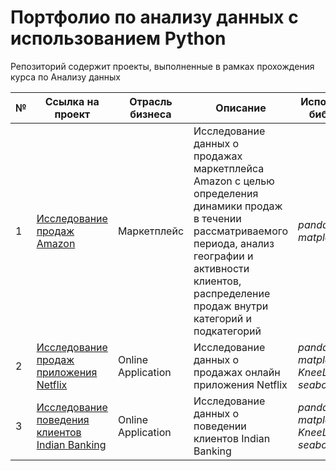 # Портфолио по анализу данных с использованием Python
Репозиторий содержит проекты, выполненные в рамках прохождения курса по Анализу данных

№ | Ссылка на проект | Отрасль бизнеса | Описание | Используемые библиотеки | Презентация проекта 
---|---|---|---|---|---
1 | [Исследование продаж Amazon](https://github.com/SkriptsovMikhail/Python_portfolio/tree/0bfa9a56bd5214597583bad32714d40df6700141/Amazon_research)| Маркетплейс| Исследование данных о продажах маркетплейса Amazon с целью определения динамики продаж в течении рассматриваемого периода, анализ географии и активности клиентов, распределение продаж внутри категорий и подкатегорий| *pandas, matplotlib.pyplot*  | [Исследование продаж Amazon](https://drive.google.com/file/d/1ZZWOy0bFktCFTQRM78X6qgDDF4H3raSx/view?usp=sharing)
2| [Исследование продаж приложения Netflix](https://github.com/SkriptsovMikhail/Python_portfolio/tree/1e6e36290e01ed8edd037ae5cd481266d854bb5b/Netflix_research)| Online Application| Исследование данных о продажах онлайн приложения Netflix| *pandas, matplotlib.pyplot, KneeLocator, seaborn*  | [Исследование продаж приложения Netflix](https://drive.google.com/file/d/1co4pIwZhcnRtcUo57zEYuY10pjY3s6H3/view?usp=sharing)
3| [Исследование поведения клиентов Indian Banking](https://github.com/SkriptsovMikhail/Python_portfolio/tree/1e6e36290e01ed8edd037ae5cd481266d854bb5b/Banking_research)| Online Application| Исследование данных о поведении клиентов Indian Banking| *pandas, matplotlib.pyplot, KneeLocator, seaborn*  | [Исследование поведения клиентов Indian BAnking](https://drive.google.com/file/d/1PxLndMn5d44pSAClH_C3aK6jScxIhoSF/view?usp=sharing)
